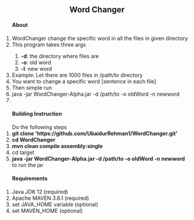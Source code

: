 <h2 align="center">Word Changer</h2>

<ol>
	<h4>About</h4>
	<li>WordChanger change the specific word in all the files in given directory</li>
	<li>This program takes three args</li>
	<ol>
		<li><strong>-d</strong>: the directory where files are</li>
		<li><strong>-o</strong>: old word</li>
		<li><strong>-l</strong>: new word</li>
	</ol>
	<li>Example: Let there are 1000 files in /path/to directory</li>
	<li>You want to change a specific word [sentence in each file]</li>
	<li>Then simple run</li>
	<li>java -jar WordChanger-Alpha.jar -d /path/to -o oldWord -n newword<li>
</ol>
<ol>
	<h4>Building Instruction</h4>
	Do the following steps
	<li><strong>git clone 'https://github.com/UbaidurRehman1/WordChanger.git'</strong></li>
	<li><strong>cd WordChanger</strong></li>
	<li><strong>mvn clean compile assembly:single</strong></li>
	<li>cd target</li>
	<li><strong>java -jar  WordChanger-Alpha.jar -d /path/to -o oldWord -n newword</strong> to run the jar</li>
</ol>
<ol>
	<h4>Requirements</h4>
	<li>Java JDK 12 (required)</li>
	<li>Apache MAVEN 3.6.1 (required)</li>
	<li>set JAVA_HOME variable (optional)</li>
	<li>set MAVEN_HOME (optional)</li>
</ol>
